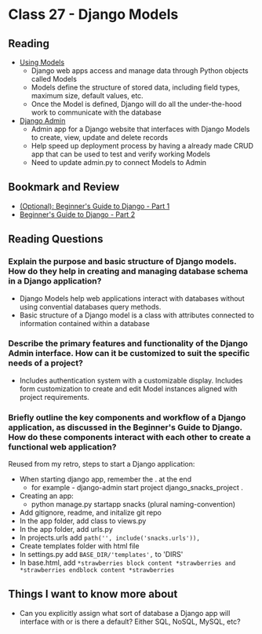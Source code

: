 # Class 27 - Django Models

## Reading

- [Using Models](https://developer.mozilla.org/en-US/docs/Learn/Server-side/Django/Models)
    - Django web apps access and manage data through Python objects called Models
    - Models define the structure of stored data, including field types, maximum size, default values, etc.
    - Once the Model is defined, Django will do all the under-the-hood work to communicate with the database
- [Django Admin](https://developer.mozilla.org/en-US/docs/Learn/Server-side/Django/Admin_site)
    - Admin app for a Django website that interfaces with Django Models to create, view, update and delete records
    - Help speed up deployment process by having a already made CRUD app that can be used to test and verify working Models
    - Need to update admin.py to connect Models to Admin

## Bookmark and Review

- [(Optional): Beginner's Guide to Django - Part 1](https://simpleisbetterthancomplex.com/series/2017/09/04/a-complete-beginners-guide-to-django-part-1.html)
- [Beginner's Guide to Django - Part 2](https://simpleisbetterthancomplex.com/series/2017/09/11/a-complete-beginners-guide-to-django-part-2.html)

## Reading Questions

### Explain the purpose and basic structure of Django models. How do they help in creating and managing database schema in a Django application?

- Django Models help web applications interact with databases without using convential databases query methods. 
- Basic structure of a Django model is a class with attributes connected to information contained within a database

### Describe the primary features and functionality of the Django Admin interface. How can it be customized to suit the specific needs of a project?

- Includes authentication system with a customizable display. Includes form customization to create and edit Model instances aligned with project requirements.

### Briefly outline the key components and workflow of a Django application, as discussed in the Beginner's Guide to Django. How do these components interact with each other to create a functional web application?

Reused from my retro, steps to start a Django application:
- When starting django app, remember the . at the end
    - for example - django-admin start project django_snacks_project .
- Creating an app:
    - python manage.py startapp snacks (plural naming-convention)
- Add gitignore, readme, and initalize git repo
- In the app folder, add class to views.py
- In the app folder, add urls.py
- In projects.urls add ```path('', include('snacks.urls')),```
- Create templates folder with html file
- In settings.py add ```BASE_DIR/'templates',``` to 'DIRS'
- In base.html, add ```*strawberries block content *strawberries and *strawberries endblock content *strawberries```

## Things I want to know more about

- Can you explicitly assign what sort of database a Django app will interface with or is there a default? Either SQL, NoSQL, MySQL, etc?
